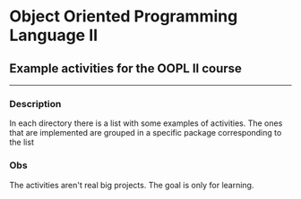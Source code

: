 # Object Oriented Programming Language II   
## Example activities for the OOPL II course   
---

### Description   
In each directory there is a list with some examples of activities. The ones that are implemented are grouped in a specific package corresponding to the list   

### Obs   
The activities aren't real big projects. The goal is only for learning.   

